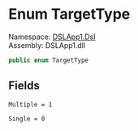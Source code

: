 # <a id="DSLApp1_Dsl_TargetType"></a> Enum TargetType

Namespace: [DSLApp1.Dsl](DSLApp1.Dsl.md)  
Assembly: DSLApp1.dll  

```csharp
public enum TargetType
```

## Fields

`Multiple = 1` 

`Single = 0` 

